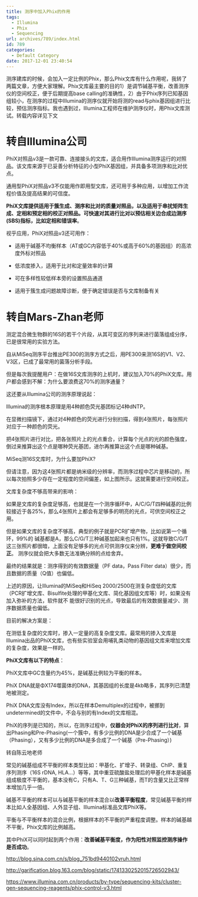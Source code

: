 ```yaml
---
title: 测序中加入Phix的作用
tags:
  - Illumina
  - Phix
  - Sequencing
url: archives/789/index.html
id: 789
categories:
  - Default Category
date: 2017-12-01 23:40:54
---
```


测序建库的时候，会加入一定比例的Phix，那么Phix文库有什么作用呢，我转了两篇文章，方便大家理解。Phix文库最主要的目的1）是调节碱基平衡，改善测序仪的空间校正，便于后期提高base calling的准确性，2）由于Phix序列已知基因组较小，在测序的过程中Illumina的测序仪就开始将测的read与phix基因组进行比较，预估测序指标。我也遇到过，Illumina工程师在维护测序仪时，用Phix文库测试。转载内容详见下文

<!--more-->

# 转自Illumina公司

PhiX对照品v3是一款可靠、连接接头的文库，适合用作Illumina测序运行的对照品。该文库来源于已妥善分析特征的小型PhiX基因组，并具备多项测序和比对优点。

通用型PhiX对照品v3不仅能用作即用型文库，还可用于多种应用，以增加工作流程价值及提高结果的可信度。

**PhiX文库提供适用于簇生成、测序和比对的质量对照品，以及适用于串扰矩阵生成、定相和预定相的校正对照品。可快速对其进行比对以预估相关边合成边测序(SBS)指标，比如定相和错误率**。

视乎应用，PhiX对照品v3还可用作：

- 适用于碱基不均衡样本（AT或GC内容低于40%或高于60%的基因组）的高浓度外标对照品

- 低浓度掺入，适用于比对和定量效率的计算

- 可在多样性较低样本旁的设置照品通道

- 适用于簇生成问题故障诊断，便于确定错误是否与文库制备有关

# 转自Mars-Zhan老师

测定混合微生物群的16S的若干个片段，从其可变区的序列来进行菌落组成分序，已是很常用的实验方法。

自从MiSeq测序平台推出PE300的测序方式之后，用PE300来测16S的V1、V2、V3区，已成了最常用的菌落分析手段。

但是每次我提醒用户：在做16S文库测序的上机时，建议加入70%的PhiX文库。用户都会感到不解：为什么要浪费这70%的测序通量？

这还要从Illumina公司的测序原理说起：

Illumina的测序根本原理是用4种颜色荧光基团标记4种dNTP。

在显微扫描镜下，通过对4种颜色的荧光进行分别扫描，得到4张照片，每张照片对应于一种颜色的荧光。

把4张照片进行对比，把各张照片上的光点重合，计算每个光点的光的颜色强度，倒过来推算出这个点是哪种荧光基团，进尔再推算出这个点是哪种碱基。

MiSeq测16S文库时，为什么要加PhiX?

但请注意，因为这4张照片都是纳米级的分辨率，而测序过程中芯片是移动的，所以每次拍照多少存在一定程度的空间偏差，如上图所示。这就需要进行空间校正。

文库复杂度不够高带来的影响：

如果是文库的复杂度足够高，也就是在一个测序循环中，A/C/G/T四种碱基的比例较接近于各25%，那么4张照片上都会有足够多的明亮的光点，可供空间校正之用。

但是如果文库的复杂度不够高，典型的例子就是PCR扩增产物，比如说第一个循环，99%的 碱基都是A，那么C/G/T三种碱基加起来也只有1%。这就导致C/G/T这三张照片都很暗，上面没有足够多的光点可供测序仪来分辨，**更难于做空间校正**。 测序仪就会把大多数无法准确分辨的点给舍弃。

最终的结果就是：测序得到的有效数据量（PF data，Pass Filter data）很少，而且数据的质量（Q值）也偏低。

上述的原因，让Illumina的MiSeq和HiSeq 2000/2500在测复杂度低的文库（PCR扩增文库、Bisulfite处理的甲基化文库、简化基因组文库等）时，如果没有加入弥补的方法，软件就不 能很好识别的光点，导致最后的有效数据量减少、测序数据质量也偏低。

目前的解决方案是：

在测低复杂度的文库时，掺入一定量的高复杂度文库。最常用的掺入文库是Illumina出品的PhiX文库，也有些实验室会用哺乳类动物的基因组文库来增加文库的复杂度，效果是一样的。

**PhiX文库有以下的特点**：

PhiX文库中GC含量约为45%，是碱基比例较为平衡的样本。

PhiX DNA就是ΦX174噬菌体的DNA，其基因组的长度是4kb略多，其序列已清楚地被测定。

PhiX DNA文库没有Index，所以在样本Demultiplex的过程中，被挪到undetermined的文件中，不会与别的有Index的文库相混。

PhiX的序列是已知的，所以，在测序过程中，**仪器会对PhiX的序列进行比对**，算出Phasing和Pre-Phasing(一个簇中，有多少比例的DNA是少合成了一个碱基（Phasing），又有多少比例的DNA是多合成了一个碱基（Pre-Phasing）)

转自陈云地老师

常见的碱基组成不平衡的样本类型比如：甲基化、扩增子、转录组、ChIP、重复序列测序（16S rDNA, HLA...）等等，其中重亚硫酸盐处理后的甲基化样本是碱基组成极度不平衡的，基本没有C，只有A、T、G三种碱基，而T的含量又比正常样本增加几乎一倍。

碱基不平衡的样本可以与碱基平衡的样本混合以**改善平衡程度**，常见碱基平衡的样本比如人全基因组、人外显子组、Illumina标准品文库PhiX等。

平衡与不平衡样本的混合比例，根据样本的不平衡的严重程度调整。样本的碱基越不平衡，Phix文库的比例越高。

其中PhiX可以同时起到两个作用：**改善碱基平衡度，作为阳性对照监控测序操作是否成功**。

http://blog.sina.com.cn/s/blog_751bd9440102vruh.html

http://garification.blog.163.com/blog/static/1741330252015726502943/

https://www.illumina.com.cn/products/by-type/sequencing-kits/cluster-gen-sequencing-reagents/phix-control-v3.html